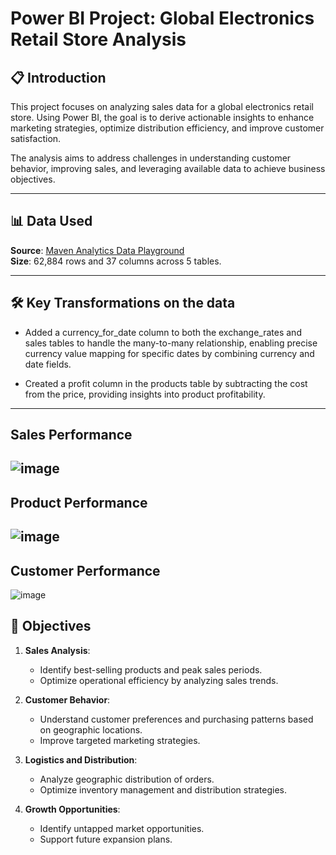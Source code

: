 # Power BI Project: Global Electronics Retail Store Analysis

## 📋 Introduction
This project focuses on analyzing sales data for a global electronics retail store. Using Power BI, the goal is to derive actionable insights to enhance marketing strategies, optimize distribution efficiency, and improve customer satisfaction.

The analysis aims to address challenges in understanding customer behavior, improving sales, and leveraging available data to achieve business objectives.

---
## 📊 Data Used
**Source**: [Maven Analytics Data Playground](https://mavenanalytics.io/data-playground?page=2&pageSize=5)  
**Size**: 62,884 rows and 37 columns across 5 tables.  

---
## 🛠️ Key Transformations on the data
* Added a currency_for_date column to both the exchange_rates and sales tables to handle the many-to-many relationship, enabling precise currency value mapping for specific dates by combining currency and date fields.

* Created a profit column in the products table by subtracting the cost from the price, providing insights into product profitability.

---
## Sales Performance

![image](https://github.com/user-attachments/assets/bcdc73a8-b1fa-4e1e-a3c8-62fe15c82d2d)
---

## Product Performance

![image](https://github.com/user-attachments/assets/e9291e45-1674-4cdb-9c4e-dc49eff71969)
---

## Customer Performance
![image](https://github.com/user-attachments/assets/c79b85d5-2812-4f99-ba87-a597cdc6abf9)


## 🎯 Objectives
1. **Sales Analysis**: 
   - Identify best-selling products and peak sales periods.
   - Optimize operational efficiency by analyzing sales trends.

2. **Customer Behavior**: 
   - Understand customer preferences and purchasing patterns based on geographic locations.
   - Improve targeted marketing strategies.

3. **Logistics and Distribution**:
   - Analyze geographic distribution of orders.
   - Optimize inventory management and distribution strategies.

4. **Growth Opportunities**:
   - Identify untapped market opportunities.
   - Support future expansion plans.

